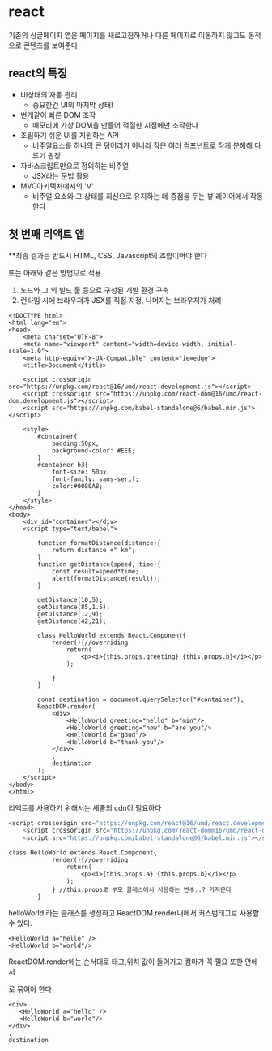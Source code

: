 # react

기존의 싱글페이지 앱은 페이지를 새로고침하거나 다른 페이지로  이동하지 않고도 동적으로 콘텐츠를 보여준다

## react의 특징

- UI상태의 자동 관리
  - 중요한건 UI의 마지막 상태!
- 번개같이 빠른 DOM 조작
  - 메모리에 가상 DOM을 만들어 적절한 시점에만 조작한다
- 조립하기 쉬운 UI를 지원하는 API
  - 비주얼요소를 하나의 큰 덩어리가 아니라 작은 여러 컴포넌트로 작게 분해해 다루기 권장
- 자바스크립트만으로 정의하는 비주얼
  - JSX라는 문법 활용
- MVC아키텍처에서의  'V'
  - 비주얼 요소와 그 상태를 최신으로 유지하는 데 중점을 두는 뷰 레이어에서 작동한다

## 첫 번째 리액트 앱

**최종 결과는 반드시 HTML, CSS, Javascript의 조합이어야 한다

또는 아래와 같은 방법으로 적용

1. 노드와 그 외 빌드 툴 등으로 구성된 개발 환경 구축
2. 런타임 시에 브라우저가 JSX를 직접 지정, 나머지는 브라우저가 처리





```react
<!DOCTYPE html>
<html lang="en">
<head>
    <meta charset="UTF-8">
    <meta name="viewport" content="width=device-width, initial-scale=1.0">
    <meta http-equiv="X-UA-Compatible" content="ie=edge">
    <title>Document</title>

    <script crossorigin src="https://unpkg.com/react@16/umd/react.development.js"></script>
    <script crossorigin src="https://unpkg.com/react-dom@16/umd/react-dom.development.js"></script>
    <script src="https://unpkg.com/babel-standalone@6/babel.min.js"></script>

    <style>
        #container{
            padding:50px;
            background-color: #EEE;
        }
        #container h3{
            font-size: 50px;
            font-family: sans-serif;
            color:#0080A8;
        }
    </style>
</head>
<body>
    <div id="container"></div>
    <script type="text/babel">

        function formatDistance(distance){
            return distance +" km";
        }
        function getDistance(speed, time){
            const result=speed*time;
            alert(formatDistance(result));
        }

        getDistance(10,5);
        getDistance(85,1.5);
        getDistance(12,9);
        getDistance(42,21);

        class HelloWorld extends React.Component{
            render(){//overriding
                return(
                    <p><i>{this.props.greeting} {this.props.b}</i></p>
                );

            }
        }
       
        const destination = document.querySelector("#container");
        ReactDOM.render(
            <div>
                <HelloWorld greeting="hello" b="min"/>
                <HelloWorld greeting="how" b="are you"/>
                <HelloWorld b="good"/>
                <HelloWorld b="thank you"/>
            </div>
            ,
            destination
        );
    </script>
</body>
</html>
```

리액트를 사용하기 위해서는 세줄의 cdn이 필요하다

```javascript
<script crossorigin src="https://unpkg.com/react@16/umd/react.development.js"></script>
    <script crossorigin src="https://unpkg.com/react-dom@16/umd/react-dom.development.js"></script>
    <script src="https://unpkg.com/babel-standalone@6/babel.min.js"></script>
```



```react
class HelloWorld extends React.Component{
            render(){//overriding
                return(
                    <p><i>{this.props.a} {this.props.b}</i></p>
                );
            } //this.props로 부모 클래스에서 사용하는 변수..? 가져온다
        }
```

helloWorld 라는 클래스를 생성하고 ReactDOM.render내에서 커스텀태그로 사용할 수 있다.

```react
<HelloWorld a="hello" />
<HelloWorld b="world"/>	
```

ReactDOM.render에는 순서대로 태그,위치 값이 들어가고 컴마가 꼭 필요 또한 안에서 <div>로 묶여야 한다

```react
<div>
   <HelloWorld a="hello" />
   <HelloWorld b="world"/>
</div>
,
destination
```

